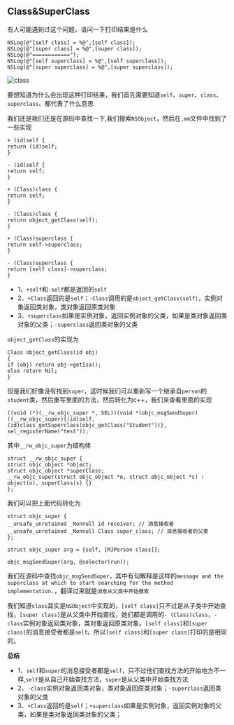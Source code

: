  ## Class&SuperClass
 
 有人可能遇到过这个问题，请问一下打印结果是什么
 ```
 NSLog(@"[self class] = %@",[self class]);
 NSLog(@"[super class] = %@",[super class]);
 NSLog(@"============");
 NSLog(@"[self superclass] = %@",[self superclass]);
 NSLog(@"[super superclass] = %@",[super superclass]);
 ```
 
 ![class](https://github.com/SunshineBrother/JHBlog/blob/master/iOS知识点/iOS底层/RunTime/class.png)
 
 
 要想知道为什么会出现这种打印结果，我们首先需要知道`self`、`super`、`class`、`superclass`、都代表了什么意思
 
 我们还是我们还是在源码中查找一下,我们搜索`NSObject`，然后在`.mm`文件中找到了一些实现
 ```
 + (id)self {
 return (id)self;
 }
 
 - (id)self {
 return self;
 }
 
 + (Class)class {
 return self;
 }
 
 - (Class)class {
 return object_getClass(self);
 }
 
 + (Class)superclass {
 return self->superclass;
 }
 
 - (Class)superclass {
 return [self class]->superclass;
 }

 ```
 - 1、`+self`和`-self`都是返回的`self`
 - 2、`+Class`返回的是`self`；`-Class`调用的是`object_getClass(self)`，实例对象返回类对象，类对象返回原类对象
 - 3、`+superclass`如果是实例对象，返回实例对象的父类，如果是类对象返回类对象的父类；`-superclass`返回类对象的父类
 
 
 `object_getClass`的实现为
 ```
 Class object_getClass(id obj)
 {
 if (obj) return obj->getIsa();
 else return Nil;
 }
 ```
 但是我们好像没有找到`super`，这时候我们可以重新写一个继承自`person`的`student`类，然后重写里面的方法，然后转化为c++，我们来查看里面的实现
 ```
 ((void (*)(__rw_objc_super *, SEL))(void *)objc_msgSendSuper)((__rw_objc_super){(id)self, (id)class_getSuperclass(objc_getClass("Student"))}, sel_registerName("test"));
 ```
 其中`__rw_objc_super`为结构体
 ```
 struct __rw_objc_super { 
 struct objc_object *object; 
 struct objc_object *superClass; 
 __rw_objc_super(struct objc_object *o, struct objc_object *s) : object(o), superClass(s) {} 
 };
 ```
 我们可以把上面代码转化为
 ```
 struct objc_super {
 __unsafe_unretained _Nonnull id receiver; // 消息接收者
 __unsafe_unretained _Nonnull Class super_class; // 消息接收者的父类
 };
 
 struct objc_super arg = {self, [MJPerson class]};
 
 objc_msgSendSuper(arg, @selector(run));
 
 ```
 我们在源码中查找`objc_msgSendSuper`，其中有句解释是这样的`message and the superclass at which to start searching for the method implementation.`，翻译过来就是`消息从父类中开始搜索`
 
 我们知道`class`其实是`NSObject`中实现的，`[self class]`只不过是从子类中开始查找，`[super class]`是从父类中开始查找，她们都是调用的`- (Class)class`，`-class`实例对象返回类对象，类对象返回原类对象。`[self class]`和`[super class]`的消息接受者都是`self`。所以`[self class]`和`[super class]`打印的是相同的。
 
 
 **总结**
 - 1、`self`和`super`的消息接受者都是`self`，只不过他们查找方法的开始地方不一样,`self`是从自己开始查找方法，`super`是从父类中开始查找方法
 - 2、`-class`实例对象返回类对象，类对象返回原类对象；`-superclass`返回类对象的父类
 - 3、`+Class`返回的是`self`；`+superclass`如果是实例对象，返回实例对象的父类，如果是类对象返回类对象的父类；
